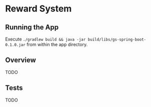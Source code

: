 # Reward System

## Running the App

Execute ```./gradlew build && java -jar build/libs/gs-spring-boot-0.1.0.jar``` from within the 
app directory.

## Overview

TODO


## Tests

TODO